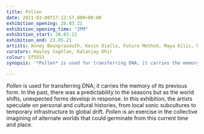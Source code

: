 ```yaml
---
title: Pollen
date: 2021-03-08T17:12:57.000+00:00
exhibition_opening: 28.03.21
exhibition_opening_time: "2PM"
exhibition_start: 28.03.21
exhibition_end: 23.05.21
artists: Anney Bounpraseuth, Kevin Diallo, Future Method, Maya Kilic, Minh Tinh Le, Leanne Watson, Alvin Zhong
curators: Hayley Coghlan, Kalanjay Dhir
colour: 5f5553
synopsis: '*Pollen* is used for transferring DNA; it carries the memory of its previous form.'

---
```

*Pollen* is used for transferring DNA; it carries the memory of its previous form. In the past, there was a predictability to the seasons but as the world shifts, unexpected forms develop in response. In this exhibition, the artists speculate on personal and cultural histories, from local sonic subcultures to temporary infrastructure to global drift. *Pollen* is an exercise in the collective imagining of alternate worlds that could germinate from this current time and place.
